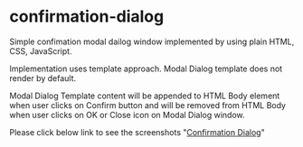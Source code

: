# confirmation-dialog
Simple confimation modal dailog window implemented by using plain HTML, CSS, JavaScript.

Implementation uses template approach. Modal Dialog template does not render by default. 

Modal Dialog Template content will be appended to HTML Body element when user clicks on Confirm button and will be removed from HTML Body when user clicks on OK or Close icon on Modal Dialog window.

Please click below link to see the screenshots
"[Confirmation Dialog](https://github.com/sreetui/confirmation-dialog/blob/main/Screenshots.pdf)"

